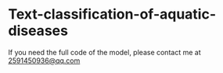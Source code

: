# Text-classification-of-aquatic-diseases
If you need the full code of the model, please contact me at 2591450936@qq.com
